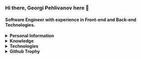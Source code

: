 ### Hi there, Georgi Pehlivanov here 👋

#### Software Engineer with experience in Front-end and Back-end Technologies.


<details>
<summary>
  <b>Personal Information</b>
</summary><br>
  
**Name:** Georgi Pehlivanov

**Location:** Sofia, Bulgaria

**Languages:**

- Bulgarian (Native)

- English (Intermediate)

</details>

<details>
<summary>
  <b>Knowledge</b>
</summary>

- Front-end Development
- Back-end Development
- 
</details>

<details>
<summary>
  <b>Technologies</b>
</summary>
  
- **Advanced:** React, NextJS, JavaScript/Typescript

- **Intermediate:** Express, NestJs, NodeJS

</details>

<details>
<summary>
  <b>Github Trophy</b>
</summary>

![trophy]([https://github-profile-trophy.vercel.app/?username=kraikov&theme=onedark&column=8](https://github-profile-trophy.vercel.app/?username=geeorgipehlianov1&theme=onedark&column=4))

</details>
<!--
**geeorgipehlianov1/geeorgipehlianov1** is a ✨ _special_ ✨ repository because its `README.md` (this file) appears on your GitHub profile.

Here are some ideas to get you started:

- 🔭 I’m currently working on ...
- 🌱 I’m currently learning ...
- 👯 I’m looking to collaborate on ...
- 🤔 I’m looking for help with ...
- 💬 Ask me about ...
- 📫 How to reach me: ...
- 😄 Pronouns: ...
- ⚡ Fun fact: ...
-->
